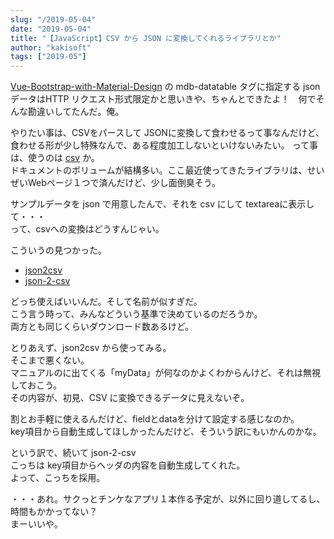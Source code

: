 ```yaml
---
slug: "/2019-05-04"
date: "2019-05-04"
title: "【JavaScript】CSV から JSON に変換してくれるライブラリとか"
author: "kakisoft"
tags: ["2019-05"]
---
```

[Vue-Bootstrap-with-Material-Design](https://github.com/mdbootstrap/Vue-Bootstrap-with-Material-Design) の mdb-datatable タグに指定する jsonデータはHTTP リクエスト形式限定かと思いきや、ちゃんとできたよ！　何でそんな勘違いしてたんだ。俺。  

やりたい事は、CSVをパースして JSONに変換して食わせるって事なんだけど、食わせる形が少し特殊なんで、ある程度加工しないといけないみたい。 
って事は、使うのは [csv](https://www.npmjs.com/package/csv) か。  
ドキュメントのボリュームが結構多い。ここ最近使ってきたライブラリは、せいぜいWebページ１つで済んだけど、少し面倒臭そう。  

サンプルデータを json で用意したんで、それを csv にして textareaに表示して・・・  
って、csvへの変換はどうすんじゃい。  

こういうの見つかった。  

 * [json2csv](https://www.npmjs.com/package/json2csv)
 * [json-2-csv](https://www.npmjs.com/package/json-2-csv)


どっち使えばいいんだ。そして名前が似すぎだ。  
こう言う時って、みんなどういう基準で決めているのだろうか。  
両方とも同じくらいダウンロード数あるけど。  

とりあえず、json2csv から使ってみる。  
そこまで悪くない。  
マニュアルのに出てくる「myData」が何なのかよくわからんけど、それは無視しておこう。  
その内容が、初見、CSV に変換できるデータに見えないぞ。  

割とお手軽に使えるんだけど、fieldとdataを分けて設定する感じなのか。  
key項目から自動生成してほしかったんだけど、そういう訳にもいかんのかな。  

という訳で、続いて json-2-csv  
こっちは key項目からヘッダの内容を自動生成してくれた。  
よって、こっちを採用。  

・・・あれ。サクっとチンケなアプリ１本作る予定が、以外に回り道してるし、時間もかかってない？  
まーいいや。  

